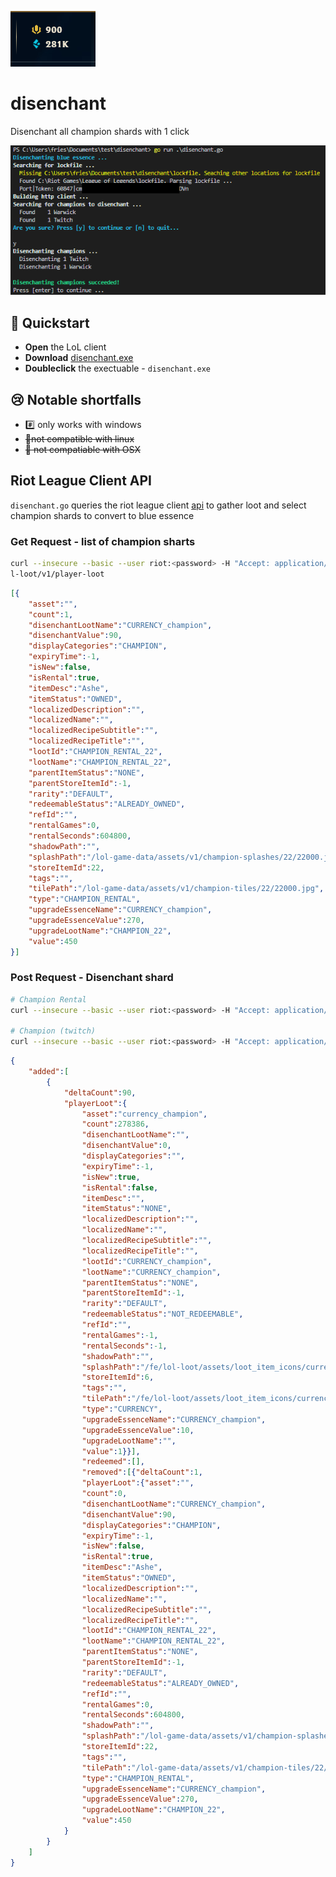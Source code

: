 ![Tons of essence](./assets/blueessence.png)

# disenchant
Disenchant all champion shards with 1 click

![Disenchant Champion shards](./assets/disenchant.png)


## 🚀 Quickstart

- **Open** the LoL client
- **Download** [disenchant.exe](https://github.com/onescriptkid/disenchant/releases/download/0.0.1/disenchant)
- **Doubleclick** the exectuable - `disenchant.exe`

## 😢 Notable shortfalls

- #️⃣ only works with windows
- ~~🐧not compatible with linux~~
- ~~🍎 not compatiable with OSX~~

## Riot League Client API

`disenchant.go` queries the riot league client [api](https://riot-api-libraries.readthedocs.io/en/latest/lcu.html) to gather loot and select champion shards to convert to blue essence

### Get Request - list of champion sharts
```bash
curl --insecure --basic --user riot:<password> -H "Accept: application/json" -v https://localhost:65023/lo
l-loot/v1/player-loot
```

```json
[{
	"asset":"",
	"count":1,
	"disenchantLootName":"CURRENCY_champion",
	"disenchantValue":90,
	"displayCategories":"CHAMPION",
	"expiryTime":-1,
	"isNew":false,
	"isRental":true,
	"itemDesc":"Ashe",
	"itemStatus":"OWNED",
	"localizedDescription":"",
	"localizedName":"",
	"localizedRecipeSubtitle":"",
	"localizedRecipeTitle":"",
	"lootId":"CHAMPION_RENTAL_22",
	"lootName":"CHAMPION_RENTAL_22",
	"parentItemStatus":"NONE",
	"parentStoreItemId":-1,
	"rarity":"DEFAULT",
	"redeemableStatus":"ALREADY_OWNED",
	"refId":"",
	"rentalGames":0,
	"rentalSeconds":604800,
	"shadowPath":"",
	"splashPath":"/lol-game-data/assets/v1/champion-splashes/22/22000.jpg",
	"storeItemId":22,
	"tags":"",
	"tilePath":"/lol-game-data/assets/v1/champion-tiles/22/22000.jpg",
	"type":"CHAMPION_RENTAL",
	"upgradeEssenceName":"CURRENCY_champion",
	"upgradeEssenceValue":270,
	"upgradeLootName":"CHAMPION_22",
	"value":450
}]
```

### Post Request - Disenchant shard

```bash
# Champion Rental
curl --insecure --basic --user riot:<password> -H "Accept: application/json" -v https://localhost:65023/lol-loot/v1/recipes/CHAMPION_RENTAL_disenchant/craft?repeat=1 -d '["CHAMPION_RENTAL_22"]'

# Champion (twitch)
curl --insecure --basic --user riot:<password> -H "Accept: application/json" -v https://localhost:65023/lol-loot/v1/recipes/CHAMPION_disenchant/craft?repeat=1 -d '["CHAMPION_19"]'
```

```json
{
	"added":[
		{
			"deltaCount":90,
			"playerLoot":{
				"asset":"currency_champion",
				"count":278386,
				"disenchantLootName":"",
				"disenchantValue":0,
				"displayCategories":"",
				"expiryTime":-1,
				"isNew":true,
				"isRental":false,
				"itemDesc":"",
				"itemStatus":"NONE",
				"localizedDescription":"",
				"localizedName":"",
				"localizedRecipeSubtitle":"",
				"localizedRecipeTitle":"",
				"lootId":"CURRENCY_champion",
				"lootName":"CURRENCY_champion",
				"parentItemStatus":"NONE",
				"parentStoreItemId":-1,
				"rarity":"DEFAULT",
				"redeemableStatus":"NOT_REDEEMABLE",
				"refId":"",
				"rentalGames":-1,
				"rentalSeconds":-1,
				"shadowPath":"",
				"splashPath":"/fe/lol-loot/assets/loot_item_icons/currency_champion.png",
				"storeItemId":6,
				"tags":"",
				"tilePath":"/fe/lol-loot/assets/loot_item_icons/currency_champion.png",
				"type":"CURRENCY",
				"upgradeEssenceName":"CURRENCY_champion",
				"upgradeEssenceValue":10,
				"upgradeLootName":"",
				"value":1}}],
				"redeemed":[],
				"removed":[{"deltaCount":1,
				"playerLoot":{"asset":"",
				"count":0,
				"disenchantLootName":"CURRENCY_champion",
				"disenchantValue":90,
				"displayCategories":"CHAMPION",
				"expiryTime":-1,
				"isNew":false,
				"isRental":true,
				"itemDesc":"Ashe",
				"itemStatus":"OWNED",
				"localizedDescription":"",
				"localizedName":"",
				"localizedRecipeSubtitle":"",
				"localizedRecipeTitle":"",
				"lootId":"CHAMPION_RENTAL_22",
				"lootName":"CHAMPION_RENTAL_22",
				"parentItemStatus":"NONE",
				"parentStoreItemId":-1,
				"rarity":"DEFAULT",
				"redeemableStatus":"ALREADY_OWNED",
				"refId":"",
				"rentalGames":0,
				"rentalSeconds":604800,
				"shadowPath":"",
				"splashPath":"/lol-game-data/assets/v1/champion-splashes/22/22000.jpg",
				"storeItemId":22,
				"tags":"",
				"tilePath":"/lol-game-data/assets/v1/champion-tiles/22/22000.jpg",
				"type":"CHAMPION_RENTAL",
				"upgradeEssenceName":"CURRENCY_champion",
				"upgradeEssenceValue":270,
				"upgradeLootName":"CHAMPION_22",
				"value":450
			}
		}
	]
}
```